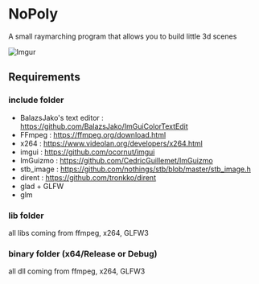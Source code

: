 # NoPoly
A small raymarching program that allows you to build little 3d scenes

![Imgur](https://imgur.com/3bKJo1Q)

## Requirements
### include folder
- BalazsJako's text editor : https://github.com/BalazsJako/ImGuiColorTextEdit
- FFmpeg : https://ffmpeg.org/download.html
- x264 : https://www.videolan.org/developers/x264.html
- imgui : https://github.com/ocornut/imgui
- ImGuizmo : https://github.com/CedricGuillemet/ImGuizmo
- stb_image : https://github.com/nothings/stb/blob/master/stb_image.h
- dirent : https://github.com/tronkko/dirent
- glad + GLFW
- glm

### lib folder
all libs coming from ffmpeg, x264, GLFW3

### binary folder (x64/Release or Debug)
all dll coming from ffmpeg, x264, GLFW3
